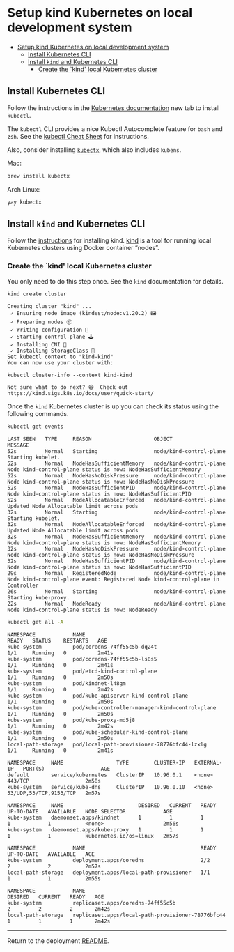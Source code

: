 
# Setup kind Kubernetes on local development system

- [Setup kind Kubernetes on local development system](#setup-kind-kubernetes-on-local-development-system)
  - [Install Kubernetes CLI](#install-kubernetes-cli)
  - [Install `kind` and Kubernetes CLI](#install-kind-and-kubernetes-cli)
    - [Create the `kind' local Kubernetes cluster](#create-the-kind-local-kubernetes-cluster)

## Install Kubernetes CLI

Follow the instructions in the [Kubernetes documentation](https://kubernetes.io/docs/tasks/tools/#kubectl) new tab to install `kubectl`.

The `kubectl` CLI provides a nice Kubectl Autocomplete feature for `bash` and `zsh`.
See the [kubectl Cheat Sheet](https://kubernetes.io/docs/reference/kubectl/cheatsheet/#kubectl-autocomplete) for instructions.

Also, consider installing [`kubectx`](https://github.com/ahmetb/kubectx), which also includes `kubens`.

Mac:

~~~bash
brew install kubectx
~~~

Arch Linux:

~~~bash
yay kubectx
~~~

## Install `kind` and Kubernetes CLI

Follow the [instructions](https://github.com/kubernetes-sigs/kind#installation-and-usage) for installing kind.
[kind](https://kind.sigs.k8s.io/) is a tool for running local Kubernetes clusters using Docker container “nodes”.

### Create the `kind' local Kubernetes cluster

You only need to do this step once. See the `kind` documentation for details.

~~~bash
kind create cluster
~~~

~~~text
Creating cluster "kind" ...
 ✓ Ensuring node image (kindest/node:v1.20.2) 🖼
 ✓ Preparing nodes 📦
 ✓ Writing configuration 📜
 ✓ Starting control-plane 🕹️
 ✓ Installing CNI 🔌
 ✓ Installing StorageClass 💾
Set kubectl context to "kind-kind"
You can now use your cluster with:

kubectl cluster-info --context kind-kind

Not sure what to do next? 😅  Check out https://kind.sigs.k8s.io/docs/user/quick-start/
~~~

Once the `kind` Kubernetes cluster is up you can check its status using the following commands.

~~~bash
kubectl get events
~~~

~~~text
LAST SEEN   TYPE     REASON                    OBJECT                    MESSAGE
52s         Normal   Starting                  node/kind-control-plane   Starting kubelet.
52s         Normal   NodeHasSufficientMemory   node/kind-control-plane   Node kind-control-plane status is now: NodeHasSufficientMemory
52s         Normal   NodeHasNoDiskPressure     node/kind-control-plane   Node kind-control-plane status is now: NodeHasNoDiskPressure
52s         Normal   NodeHasSufficientPID      node/kind-control-plane   Node kind-control-plane status is now: NodeHasSufficientPID
52s         Normal   NodeAllocatableEnforced   node/kind-control-plane   Updated Node Allocatable limit across pods
32s         Normal   Starting                  node/kind-control-plane   Starting kubelet.
32s         Normal   NodeAllocatableEnforced   node/kind-control-plane   Updated Node Allocatable limit across pods
32s         Normal   NodeHasSufficientMemory   node/kind-control-plane   Node kind-control-plane status is now: NodeHasSufficientMemory
32s         Normal   NodeHasNoDiskPressure     node/kind-control-plane   Node kind-control-plane status is now: NodeHasNoDiskPressure
32s         Normal   NodeHasSufficientPID      node/kind-control-plane   Node kind-control-plane status is now: NodeHasSufficientPID
29s         Normal   RegisteredNode            node/kind-control-plane   Node kind-control-plane event: Registered Node kind-control-plane in Controller
26s         Normal   Starting                  node/kind-control-plane   Starting kube-proxy.
22s         Normal   NodeReady                 node/kind-control-plane   Node kind-control-plane status is now: NodeReady

~~~

~~~bash
kubectl get all -A
~~~

~~~text
NAMESPACE            NAME                                             READY   STATUS    RESTARTS   AGE
kube-system          pod/coredns-74ff55c5b-dq24t                      1/1     Running   0          2m41s
kube-system          pod/coredns-74ff55c5b-ls8s5                      1/1     Running   0          2m41s
kube-system          pod/etcd-kind-control-plane                      1/1     Running   0          2m50s
kube-system          pod/kindnet-l48gm                                1/1     Running   0          2m42s
kube-system          pod/kube-apiserver-kind-control-plane            1/1     Running   0          2m50s
kube-system          pod/kube-controller-manager-kind-control-plane   1/1     Running   0          2m50s
kube-system          pod/kube-proxy-md5j8                             1/1     Running   0          2m42s
kube-system          pod/kube-scheduler-kind-control-plane            1/1     Running   0          2m50s
local-path-storage   pod/local-path-provisioner-78776bfc44-lzxlg      1/1     Running   0          2m41s

NAMESPACE     NAME                 TYPE        CLUSTER-IP   EXTERNAL-IP   PORT(S)                  AGE
default       service/kubernetes   ClusterIP   10.96.0.1    <none>        443/TCP                  2m58s
kube-system   service/kube-dns     ClusterIP   10.96.0.10   <none>        53/UDP,53/TCP,9153/TCP   2m57s

NAMESPACE     NAME                        DESIRED   CURRENT   READY   UP-TO-DATE   AVAILABLE   NODE SELECTOR            AGE
kube-system   daemonset.apps/kindnet      1         1         1       1            1           <none>                   2m56s
kube-system   daemonset.apps/kube-proxy   1         1         1       1            1           kubernetes.io/os=linux   2m57s

NAMESPACE            NAME                                     READY   UP-TO-DATE   AVAILABLE   AGE
kube-system          deployment.apps/coredns                  2/2     2            2           2m57s
local-path-storage   deployment.apps/local-path-provisioner   1/1     1            1           2m55s

NAMESPACE            NAME                                                DESIRED   CURRENT   READY   AGE
kube-system          replicaset.apps/coredns-74ff55c5b                   2         2         2       2m42s
local-path-storage   replicaset.apps/local-path-provisioner-78776bfc44   1         1         1       2m42s
~~~

---
Return to the deployment [README](README.md#setup-a-kubernetes-cluster).
